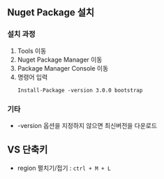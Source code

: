## Nuget Package 설치
### 설치 과정
1. Tools 이동
2. Nuget Package Manager 이동
3. Package Manager Console 이동
4. 명령어 입력
    ```console
    Install-Package -version 3.0.0 bootstrap
    ```

### 기타
- -version 옵션을 지정하지 않으면 최신버전을 다운로드

## VS 단축키
- region 펼치기/접기 : `ctrl + M + L`